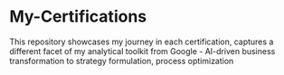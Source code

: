 # My-Certifications
This repository showcases my journey in each certification, captures a different facet of my analytical toolkit from Google - AI-driven business transformation to strategy formulation, process optimization
